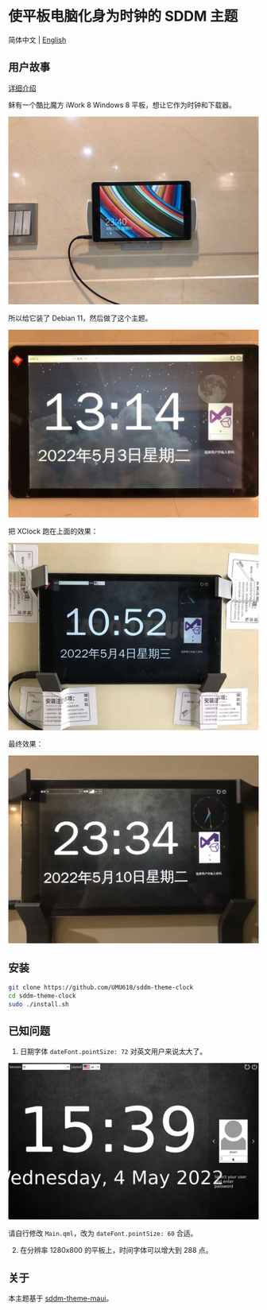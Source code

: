 # 使平板电脑化身为时钟的 SDDM 主题

简体中文 | [English](README.md)

## 用户故事

[详细介绍](https://mp.weixin.qq.com/s/o8-KtpWQrCQSUgOXZEtrWw)

稣有一个酷比魔方 iWork 8 Windows 8 平板，想让它作为时钟和下载器。

![It was Windows 8.1!](images/before.jpg)

所以给它装了 Debian 11，然后做了这个主题。

![It is Debian 11!](images/after.jpg)

把 XClock 跑在上面的效果：

![With XClock Run on It](images/xclock.jpg)

最终效果：

![Final result](images/result.jpg)

## 安装

```sh
git clone https://github.com/UMU618/sddm-theme-clock
cd sddm-theme-clock
sudo ./install.sh
```

## 已知问题

1. 日期字体 `dateFont.pointSize: 72` 对英文用户来说太大了。

![Date in English](images/date-in-english.jpg)

请自行修改 `Main.qml`，改为 `dateFont.pointSize: 60` 合适。

2. 在分辨率 1280x800 的平板上，时间字体可以增大到 288 点。

## 关于

本主题基于 [sddm-theme-maui](https://github.com/sddm/sddm)。
